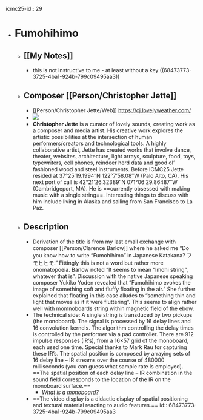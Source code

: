 icmc25-id:: 29

- # Fumohihimo
	- ## [[My Notes]]
		- this is not instructive to me - at least without a key ((68473773-3725-4ba1-924b-799c09495aa3))
	- ## Composer [[Person/Christopher Jette]]
		- [[Person/Christopher Jette/Web]] https://cj.lovelyweather.com/
		- ![](https://icmc2025.sites.northeastern.edu/files/2025/06/Christopher-Jette--300x300.jpg)
		- **Christopher Jette** is a curator of lovely sounds, creating work as a composer and media artist. His creative work explores the artistic possibilities at the intersection of human performers/creators and technological tools. A highly collaborative artist, Jette has created works that involve dance, theater, websites, architecture, light arrays, sculpture, food, toys, typewriters, cell phones, reindeer herd data and good ol’ fashioned wood and steel instruments. Before ICMC25 Jette resided at 37°25’19.1994″N 122°7’58.08″W (Palo Alto, CA). His next port of call is 42°21’26.32389″N 071°06’29.86487″W (Cambridgeport, MA). He is ==currently obsessed with making music with a single string==. Interesting things to discuss with him include living in Alaska and sailing from San Francisco to La Paz.
	- ## Description
		- Derivation of the title is from my last email exchange with composer [[Person/Clarence Barlow]] where he asked me “Do you know how to write “Fumohihimo” in Japanese Katakana? フモヒヒモ.” Fittingly this is not a word but rather more onomatopoeia. Barlow noted “It seems to mean “Imohi string”, whatever that is”. Discussion with the native Japanese speaking composer Yukiko Yoden revealed that “Fumohihimo evokes the image of something soft and fluffy floating in the air.” She further explained that floating in this case alludes to “something thin and light that moves as if it were fluttering”. This seems to align rather well with momnoboards string within magnetic field of the ebow.
		- The technical side: A single string is transduced by two pickups (the monoboard). The signal is processed by 16 delay lines and 16 convolution kernels. The algorithm controlling the delay times is controlled by the performer via a pad controller. There are 912 impulse responses (IR’s), from a 16×57 grid of the monoboard, each used one time. Special thanks to Mark Rau for capturing these IR’s. The spatial position is composed by arraying sets of 16 delay line – IR streams over the course of 480000 milliseconds (you can guess what sample rate is employed). ==The spatial position of each delay line – IR combination in the sound field corresponds to the location of the IR on the monoboard surface.==
			- *What is a monoboard?*
		- ==The video display is a didactic display of spatial positioning and textural material reacting to audio features.==
		  id:: 68473773-3725-4ba1-924b-799c09495aa3
